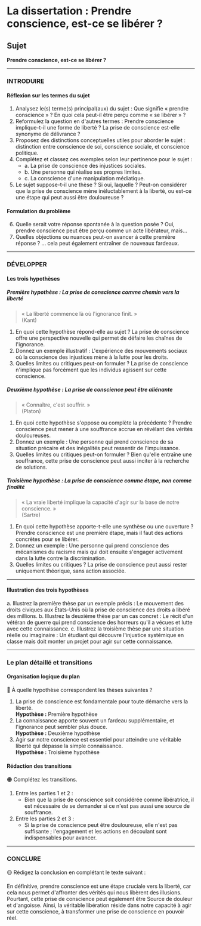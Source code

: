 # La dissertation : Prendre conscience, est-ce se libérer ?

## Sujet
**Prendre conscience, est-ce se libérer ?**

---

### INTRODUIRE

#### Réflexion sur les termes du sujet

1. Analysez le(s) terme(s) principal(aux) du sujet : Que signifie « prendre conscience » ? En quoi cela peut-il être perçu comme « se libérer » ?
2. Reformulez la question en d'autres termes : Prendre conscience implique-t-il une forme de liberté ? La prise de conscience est-elle synonyme de délivrance ?
3. Proposez des distinctions conceptuelles utiles pour aborder le sujet : distinction entre conscience de soi, conscience sociale, et conscience politique.
4. Complétez et classez ces exemples selon leur pertinence pour le sujet : 
   - a. La prise de conscience des injustices sociales. 
   - b. Une personne qui réalise ses propres limites. 
   - c. La conscience d'une manipulation médiatique. 
5. Le sujet suppose-t-il une thèse ? Si oui, laquelle ? Peut-on considérer que la prise de conscience mène inéluctablement à la liberté, ou est-ce une étape qui peut aussi être douloureuse ?

#### Formulation du problème

6. Quelle serait votre réponse spontanée à la question posée ? Oui, prendre conscience peut être perçu comme un acte libérateur, mais...
7. Quelles objections ou nuances peut-on avancer à cette première réponse ? ... cela peut également entraîner de nouveaux fardeaux.

---

### DÉVELOPPER

#### Les trois hypothèses

##### Première hypothèse : La prise de conscience comme chemin vers la liberté

> « La liberté commence là où l'ignorance finit. »  
> (Kant)

1. En quoi cette hypothèse répond-elle au sujet ? La prise de conscience offre une perspective nouvelle qui permet de défaire les chaînes de l'ignorance.
2. Donnez un exemple illustratif : L'expérience des mouvements sociaux où la conscience des injustices mène à la lutte pour les droits.
3. Quelles limites ou critiques peut-on formuler ? La prise de conscience n'implique pas forcément que les individus agissent sur cette conscience.

##### Deuxième hypothèse : La prise de conscience peut être aliénante

> « Connaître, c'est souffrir. »  
> (Platon)

1. En quoi cette hypothèse s'oppose ou complète la précédente ? Prendre conscience peut mener à une souffrance accrue en révélant des vérités douloureuses.
2. Donnez un exemple : Une personne qui prend conscience de sa situation précaire et des inégalités peut ressentir de l'impuissance.
3. Quelles limites ou critiques peut-on formuler ? Bien qu'elle entraîne une souffrance, cette prise de conscience peut aussi inciter à la recherche de solutions.

##### Troisième hypothèse : La prise de conscience comme étape, non comme finalité

> « La vraie liberté implique la capacité d'agir sur la base de notre conscience. »  
> (Sartre)

1. En quoi cette hypothèse apporte-t-elle une synthèse ou une ouverture ? Prendre conscience est une première étape, mais il faut des actions concrètes pour se libérer.
2. Donnez un exemple : Une personne qui prend conscience des mécanismes du racisme mais qui doit ensuite s'engager activement dans la lutte contre la discrimination.
3. Quelles limites ou critiques ? La prise de conscience peut aussi rester uniquement théorique, sans action associée.

---

#### Illustration des trois hypothèses

a. Illustrez la première thèse par un exemple précis : Le mouvement des droits civiques aux États-Unis où la prise de conscience des droits a libéré des millions.
b. Illustrez la deuxième thèse par un cas concret : Le récit d'un vétéran de guerre qui prend conscience des horreurs qu'il a vécues et lutte avec cette connaissance.
c. Illustrez la troisième thèse par une situation réelle ou imaginaire : Un étudiant qui découvre l'injustice systémique en classe mais doit monter un projet pour agir sur cette connaissance.

---

### Le plan détaillé et transitions

#### Organisation logique du plan

🔴 À quelle hypothèse correspondent les thèses suivantes ?

1. La prise de conscience est fondamentale pour toute démarche vers la liberté.  
   **Hypothèse :** Première hypothèse
2. La connaissance apporte souvent un fardeau supplémentaire, et l'ignorance peut sembler plus douce.  
   **Hypothèse :** Deuxième hypothèse
3. Agir sur notre conscience est essentiel pour atteindre une véritable liberté qui dépasse la simple connaissance.  
   **Hypothèse :** Troisième hypothèse

#### Rédaction des transitions

🟠 Complétez les transitions.

1. Entre les parties 1 et 2 :  
   - Bien que la prise de conscience soit considérée comme libératrice, il est nécessaire de se demander si ce n'est pas aussi une source de souffrance.
2. Entre les parties 2 et 3 :  
   - Si la prise de conscience peut être douloureuse, elle n'est pas suffisante ; l'engagement et les actions en découlant sont indispensables pour avancer.

---

### CONCLURE

🟡 Rédigez la conclusion en complétant le texte suivant :

En définitive, prendre conscience est une étape cruciale vers la liberté, car cela nous permet d'affronter des vérités qui nous libèrent des illusions. Pourtant, cette prise de conscience peut également être Source de douleur et d'angoisse. Ainsi, la véritable libération réside dans notre capacité à agir sur cette conscience, à transformer une prise de conscience en pouvoir réel.